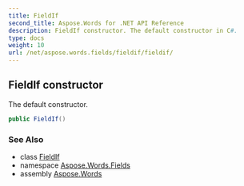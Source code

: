 ```yaml
---
title: FieldIf
second_title: Aspose.Words for .NET API Reference
description: FieldIf constructor. The default constructor in C#.
type: docs
weight: 10
url: /net/aspose.words.fields/fieldif/fieldif/
---
```

## FieldIf constructor

The default constructor.

```csharp
public FieldIf()
```

### See Also

* class [FieldIf](../)
* namespace [Aspose.Words.Fields](../../fieldif/)
* assembly [Aspose.Words](../../../)
